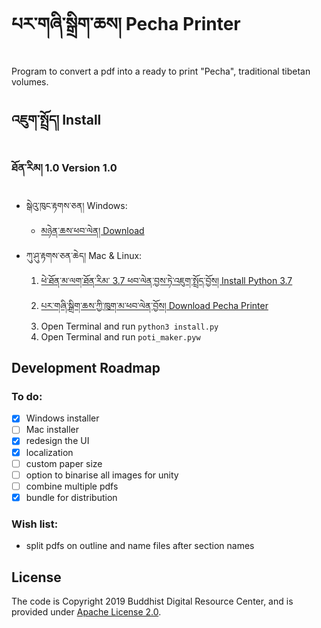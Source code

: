 # པར་གཞི་སྒྲིག་ཆས། Pecha Printer
Program to convert a pdf into a ready to print "Pecha", traditional tibetan volumes.

## འཇུག་སྤྲོད། Install
### ཐོན་རིམ། 1.0  Version 1.0

* སྒེའུ་ཁུང་རྟགས་ཅན། Windows:
    - [མཉེན་ཆས་ཕབ་ལེན། Download](https://github.com/buda-base/pecha-printer/releases/download/v0.1/PechaPrinter_1.0.exe)
* ཀུ་ཤུ་རྟགས་ཅན་ཆེད། Mac & Linux:
    1. [ཕེ་ཐོན་མ་ལག་ཐོན་རིམ་ 3.7 ཕབ་ལེན་བྱས་ཏེ་འཇུག་སྤྲོད་བྱོས། Install Python 3.7](https://www.saintlad.com/install-python-3-on-mac/)
    2. [པར་གཞི་སྒྲིག་ཆས་ཀྱི་ཁུག་མ་ཕབ་ལེན་བྱོས། Download Pecha Printer](https://github.com/buda-base/pecha-printer/archive/master.zip)
    3. Open Terminal and run `python3 install.py`
    4. Open Terminal and run `poti_maker.pyw`
  
## Development Roadmap
### To do:
- [x] Windows installer
- [ ] Mac installer
- [x] redesign the UI
- [x] localization
- [ ] custom paper size
- [ ] option to binarise all images for unity
- [ ] combine multiple pdfs
- [x] bundle for distribution

### Wish list:
- split pdfs on outline and name files after section names

## License

The code is Copyright 2019 Buddhist Digital Resource Center, and is provided under [Apache License 2.0](LICENSE).
